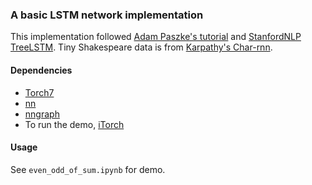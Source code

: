 ### A basic LSTM network implementation
This implementation followed [Adam Paszke's tutorial](http://apaszke.github.io/lstm-explained.html) and [StanfordNLP TreeLSTM](https://github.com/stanfordnlp/treelstm/blob/master/models/LSTM.lua). Tiny Shakespeare data is from [Karpathy's Char-rnn](https://github.com/karpathy/char-rnn).


#### Dependencies
* [Torch7](https://github.com/torch/torch7)
* [nn](https://github.com/torch/nn)
* [nngraph](https://github.com/torch/nngraph)
* To run the demo, [iTorch](https://github.com/facebook/iTorch)

#### Usage
See ``even_odd_of_sum.ipynb`` for demo.